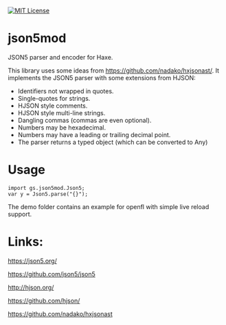 [![MIT License](https://img.shields.io/badge/license-MIT-blue.svg?style=flat)](LICENSE.md)

# json5mod

JSON5 parser and encoder for Haxe.

This library uses some ideas from https://github.com/nadako/hxjsonast/.
It implements the JSON5 parser with some extensions from HJSON:

* Identifiers not wrapped in quotes.
* Single-quotes for strings.
* HJSON style comments.
* HJSON style multi-line strings.
* Dangling commas (commas are even optional).
* Numbers may be hexadecimal.
* Numbers may have a leading or trailing decimal point.
* The parser returns a typed object (which can be converted to Any)

# Usage

```
import gs.json5mod.Json5;
var y = Json5.parse("{}");
```
The demo folder contains an example for openfl with simple live reload support.

# Links:

https://json5.org/

https://github.com/json5/json5

http://hjson.org/

https://github.com/hjson/

https://github.com/nadako/hxjsonast
